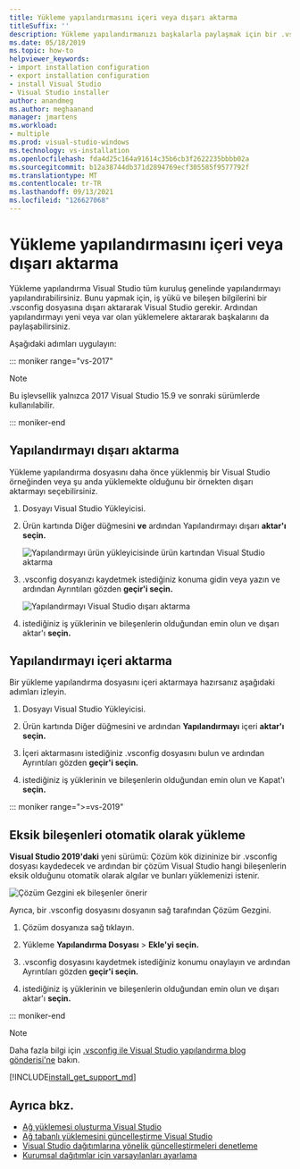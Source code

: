 ```yaml
---
title: Yükleme yapılandırmasını içeri veya dışarı aktarma
titleSuffix: ''
description: Yükleme yapılandırmanızı başkalarla paylaşmak için bir .vsconfig dosyasına aktarmayı ve kopyalama için bunu içeri aktarmayı öğrenin.
ms.date: 05/18/2019
ms.topic: how-to
helpviewer_keywords:
- import installation configuration
- export installation configuration
- install Visual Studio
- Visual Studio installer
author: anandmeg
ms.author: meghaanand
manager: jmartens
ms.workload:
- multiple
ms.prod: visual-studio-windows
ms.technology: vs-installation
ms.openlocfilehash: fda4d25c164a91614c35b6cb3f2622235bbbb02a
ms.sourcegitcommit: b12a38744db371d2894769ecf305585f9577792f
ms.translationtype: MT
ms.contentlocale: tr-TR
ms.lasthandoff: 09/13/2021
ms.locfileid: "126627068"
---
```

# <a name="import-or-export-installation-configurations"></a>Yükleme yapılandırmasını içeri veya dışarı aktarma

Yükleme yapılandırma Visual Studio tüm kuruluş genelinde yapılandırmayı yapılandırabilirsiniz. Bunu yapmak için, iş yükü ve bileşen bilgilerini bir .vsconfig dosyasına dışarı aktararak Visual Studio gerekir. Ardından yapılandırmayı yeni veya var olan yüklemelere aktararak başkalarını da paylaşabilirsiniz.

Aşağıdaki adımları uygulayın:

::: moniker range="vs-2017"

> [!NOTE]
> Bu işlevsellik yalnızca 2017 Visual Studio 15.9 ve sonraki sürümlerde kullanılabilir.

::: moniker-end

## <a name="export-a-configuration"></a>Yapılandırmayı dışarı aktarma

Yükleme yapılandırma dosyasını daha önce yüklenmiş bir Visual Studio örneğinden veya şu anda yüklemekte olduğunu bir örnekten dışarı aktarmayı seçebilirsiniz.

1. Dosyayı Visual Studio Yükleyicisi.

1. Ürün kartında Diğer düğmesini **ve** ardından Yapılandırmayı dışarı **aktar'ı seçin.**

   ![Yapılandırmayı ürün yükleyicisinde ürün kartından Visual Studio aktarma](../install/media/vs-2019/vs-installer-export-config.png)

1. .vsconfig dosyanızı kaydetmek istediğiniz konuma gidin veya yazın ve ardından Ayrıntıları gözden **geçir'i seçin.**

   ![Yapılandırmayı Visual Studio dışarı aktarma](../install/media/vs-2019/export-configuration-confirmation.png)

1. istediğiniz iş yüklerinin ve bileşenlerin olduğundan emin olun ve dışarı aktar'ı **seçin.**

## <a name="import-a-configuration"></a>Yapılandırmayı içeri aktarma

Bir yükleme yapılandırma dosyasını içeri aktarmaya hazırsanız aşağıdaki adımları izleyin.

1. Dosyayı Visual Studio Yükleyicisi.

1. Ürün kartında Diğer düğmesini ve ardından **Yapılandırmayı** içeri **aktar'ı seçin.**

1. İçeri aktarmasını istediğiniz .vsconfig dosyasını bulun ve ardından Ayrıntıları gözden **geçir'i seçin.**

1. istediğiniz iş yüklerinin ve bileşenlerin olduğundan emin olun ve Kapat'ı **seçin.**

::: moniker range=">=vs-2019"

## <a name="automatically-install-missing-components"></a>Eksik bileşenleri otomatik olarak yükleme

**Visual Studio 2019'daki** yeni sürümü: Çözüm kök dizininize bir .vsconfig dosyası kaydedecek ve ardından bir çözüm Visual Studio hangi bileşenlerin eksik olduğunu otomatik olarak algılar ve bunları yüklemenizi istenir.

![Çözüm Gezgini ek bileşenler önerir](../install/media/vs-2019/solution-explorer-config-file.png)

Ayrıca, bir .vsconfig dosyasını dosyanın sağ tarafından Çözüm Gezgini.

1. Çözüm dosyanıza sağ tıklayın.

1. Yükleme **Yapılandırma Dosyası** > **Ekle'yi seçin.**

1. .vsconfig dosyasını kaydetmek istediğiniz konumu onaylayın ve ardından Ayrıntıları gözden **geçir'i seçin.**

1. istediğiniz iş yüklerinin ve bileşenlerin olduğundan emin olun ve dışarı aktar'ı **seçin.**

::: moniker-end

> [!NOTE]
> Daha fazla bilgi için [.vsconfig ile Visual Studio yapılandırma blog gönderisi'ne](https://devblogs.microsoft.com/setup/configure-visual-studio-across-your-organization-with-vsconfig/) bakın.

[!INCLUDE[install_get_support_md](includes/install_get_support_md.md)]

## <a name="see-also"></a>Ayrıca bkz.

* [Ağ yüklemesi oluşturma Visual Studio](create-a-network-installation-of-visual-studio.md)
* [Ağ tabanlı yüklemesini güncelleştirme Visual Studio](update-a-network-installation-of-visual-studio.md)
* [Visual Studio dağıtımlarına yönelik güncelleştirmeleri denetleme](controlling-updates-to-visual-studio-deployments.md)
* [Kurumsal dağıtımlar için varsayılanları ayarlama](set-defaults-for-enterprise-deployments.md)
